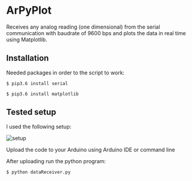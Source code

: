# ArPyPlot
Receives any analog reading (one dimensional) from the serial communication with baudrate of 9600 bps and plots
the data in real time using Matplotlib.

## Installation

Needed packages in order to the script to work:

``` $ pip3.6 install serial ```

``` $ pip3.6 install matplotlib ```

## Tested setup
I used the following setup:

![setup](https://user-images.githubusercontent.com/24254286/66364417-fb5f4300-e95f-11e9-9979-39f50a5b9c39.jpg)

Upload the code to your Arduino using Arduino IDE or command line

After uploading run the python program:

```$ python dataReceiver.py ```